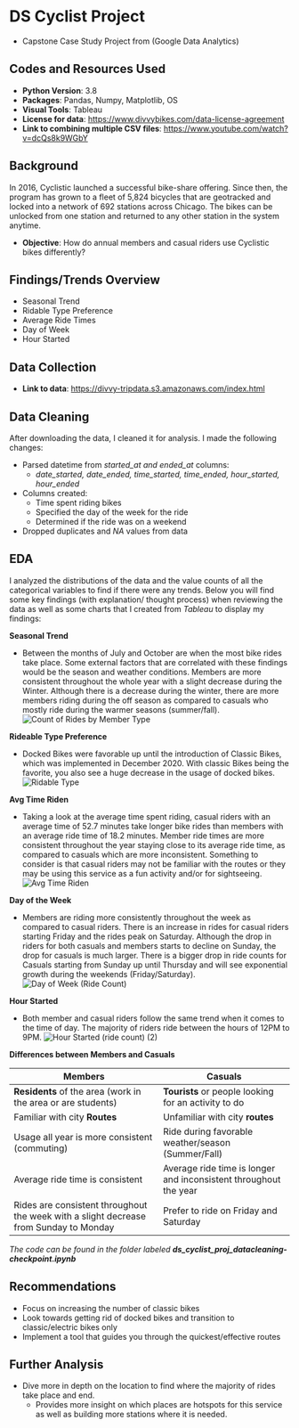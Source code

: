 # DS Cyclist Project
* Capstone Case Study Project from (Google Data Analytics)

## Codes and Resources Used
* **Python Version**: 3.8
* **Packages**: Pandas, Numpy, Matplotlib, OS
* **Visual Tools**: Tableau
* **License for data**: https://www.divvybikes.com/data-license-agreement
* **Link to combining multiple CSV files**: https://www.youtube.com/watch?v=dcQs8k9WGbY

## Background
In 2016, Cyclistic launched a successful bike-share offering. Since then, the program has grown to a fleet of 5,824 bicycles that
are geotracked and locked into a network of 692 stations across Chicago. The bikes can be unlocked from one station and
returned to any other station in the system anytime.

* **Objective**: How do annual members and casual riders use Cyclistic bikes differently?

## Findings/Trends Overview
* Seasonal Trend
* Ridable Type Preference
* Average Ride Times
* Day of Week
* Hour Started

## Data Collection
* **Link to data**: https://divvy-tripdata.s3.amazonaws.com/index.html

## Data Cleaning
After downloading the data,  I cleaned it for analysis. I made the following changes:

* Parsed datetime from *started_at and ended_at* columns:
  * *date_started, date_ended, time_started, time_ended, hour_started, hour_ended*  
* Columns created: 
    * Time spent riding bikes
    * Specified the day of the week for the ride
    * Determined if the ride was on a weekend
* Dropped duplicates and *NA* values from data

## EDA
I analyzed the distributions of the data and the value counts of all the categorical variables to find if there were any trends. Below you will find some key findings (with explanation/ thought process) when reviewing the data as well as some charts that I created from *Tableau* to display my findings:

**Seasonal Trend**
  * Between the months of July and October are when the most bike rides take place. Some external factors that are correlated with these findings would be the season and weather  conditions. Members are more consistent throughout the whole year with a slight decrease during the Winter. Although there is a decrease during the winter, there are more members riding during the off season as compared to casuals who mostly ride during the warmer seasons (summer/fall).
![Count of Rides by Member Type](https://user-images.githubusercontent.com/91089401/139720951-6db83f21-6afa-4247-b82b-81a2e1753e1d.png)

**Rideable Type Preference**
 * Docked Bikes were favorable up until the introduction of Classic Bikes, which was implemented in December 2020. With classic Bikes being the favorite, you also see a huge decrease in the usage of docked bikes. 
![Ridable Type](https://user-images.githubusercontent.com/91089401/139749687-ab099e26-ac1d-4272-9101-d311f5d28885.png)

**Avg Time Riden**
  * Taking a look at the average time spent riding, casual riders with an average time of 52.7 minutes take longer bike rides than members with an average ride time of 18.2 minutes. Member ride times are more consistent throughout the year staying close to its average ride time, as compared to casuals which are more inconsistent. Something to consider is that casual riders may not be familiar with the routes or they may be using this service as a fun activity and/or for sightseeing.
![Avg Time Riden](https://user-images.githubusercontent.com/91089401/139720904-354106d0-1359-4f79-b6ca-d0182f7dbba9.png)

**Day of the Week**
  * Members are riding more consistently throughout the week as compared to casual riders. There is an increase in rides for casual riders starting Friday and the rides peak on Saturday. Although the drop in riders for both casuals and members starts to decline on Sunday, the drop for casuals is much larger. There is a bigger drop in ride counts for Casuals starting from Sunday up until Thursday and will see exponential growth during the weekends (Friday/Saturday).
![Day of Week (Ride Count)](https://user-images.githubusercontent.com/91089401/139720972-40fdcb6c-e4be-43f7-a2e5-19a89a11159e.png)

**Hour Started**
  * Both member and casual riders follow the same trend when it comes to the time of day. The majority of riders ride between the hours of 12PM to 9PM.
![Hour Started (ride count) (2)](https://user-images.githubusercontent.com/91089401/139724625-b44b57de-fb04-4264-95fc-0470844c1ef0.png)

**Differences between Members and Casuals**

| **Members** | **Casuals** |
|---|---|
| **Residents** of the area (work in the area or are students) | **Tourists** or people looking for an activity to do |
| Familiar with city **Routes** | Unfamiliar with city **routes** |
| Usage all year is more consistent (commuting) | Ride during favorable weather/season (Summer/Fall) |
| Average ride time is consistent | Average ride time is longer and inconsistent throughout the year |
| Rides are consistent throughout the week with a slight decrease from Sunday to Monday | Prefer to ride on Friday and Saturday |

_The code can be found in the folder labeled **ds_cyclist_proj_datacleaning-checkpoint.ipynb**_

## Recommendations
* Focus on increasing the number of classic bikes
* Look towards getting rid of docked bikes and transition to classic/electric bikes only 
* Implement a tool that guides you through the quickest/effective routes

## Further Analysis
* Dive more in depth on the location to find where the majority of rides take place and end.
  * Provides more insight on which places are hotspots for this service as well as building more stations where it is needed.



